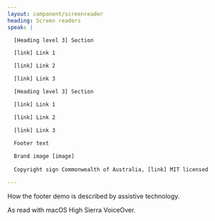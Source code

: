 ```yaml
---
layout: component/screenreader
heading: Screen readers
speak: |

  [Heading level 3] Section

  [link] Link 1

  [link] Link 2

  [link] Link 3

  [Heading level 3] Section

  [link] Link 1

  [link] Link 2

  [link] Link 3

  Footer text
  
  Brand image [image]
  
  Copyright sign Commonwealth of Australia, [link] MIT licensed

---
```



How the footer demo is described by assistive technology.

As read with macOS High Sierra VoiceOver.

